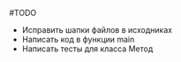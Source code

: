 #TODO

- Исправить шапки файлов в исходниках
- Написать код в функции main
- Написать тесты для класса Метод
